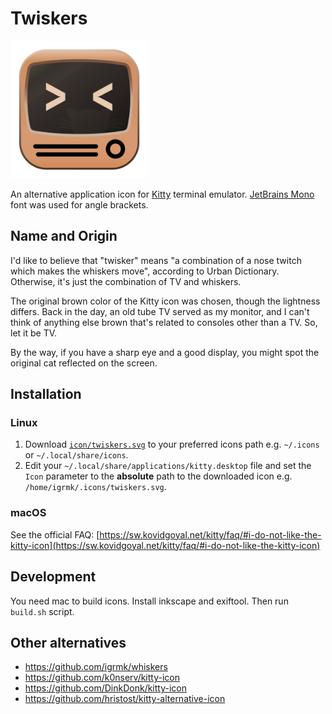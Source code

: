 Twiskers
========

<img src="icon/twiskers.svg" width="220"/>

An alternative application icon for [Kitty](https://sw.kovidgoyal.net/kitty/) terminal emulator.
[JetBrains Mono](https://www.jetbrains.com/lp/mono/) font was used for angle brackets.

Name and Origin
---------------

I'd like to believe that "twisker" means "a combination of a nose twitch which makes the whiskers move", according to Urban Dictionary.
Otherwise, it's just the combination of TV and whiskers.

The original brown color of the Kitty icon was chosen, though the lightness differs.
Back in the day, an old tube TV served as my monitor,
and I can't think of anything else brown that's related to consoles other than a TV.
So, let it be TV.

By the way, if you have a sharp eye and a good display, you might spot the original cat reflected on the screen.

Installation
------------

### Linux

1. Download [`icon/twiskers.svg`](https://github.com/igrmk/twiskers/raw/main/icon/twiskers.svg)
   to your preferred icons path e.g. `~/.icons` or `~/.local/share/icons`.
2. Edit your `~/.local/share/applications/kitty.desktop` file
   and set the `Icon` parameter to the **absolute** path to the downloaded icon e.g. `/home/igrmk/.icons/twiskers.svg`.

### macOS

See the official FAQ: [https://sw.kovidgoyal.net/kitty/faq/#i-do-not-like-the-kitty-icon](https://sw.kovidgoyal.net/kitty/faq/#i-do-not-like-the-kitty-icon)

Development
-----------

You need mac to build icons. Install inkscape and exiftool. Then run `build.sh` script.


Other alternatives
------------------

* https://github.com/igrmk/whiskers
* https://github.com/k0nserv/kitty-icon
* https://github.com/DinkDonk/kitty-icon
* https://github.com/hristost/kitty-alternative-icon
